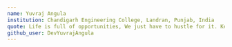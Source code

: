 ```yaml
---
name: Yuvraj Angula
institution: Chandigarh Engineering College, Landran, Punjab, India
quote: Life is full of opportunities, We just have to hustle for it. Keep on Husteling!! 
github_user: DevYuvrajAngula
---
```

